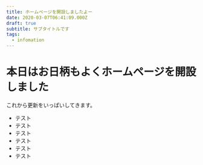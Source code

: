 ```yaml
---
title: ホームページを開設しましたよー
date: 2020-03-07T06:41:09.000Z
draft: true
subtitle: サブタイトルです
tags:
  - infomation
---
```


# 本日はお日柄もよくホームページを開設しました
これから更新をいっぱいしてきます。

* テスト
* テスト
* テスト
* テスト
* テスト
* テスト



